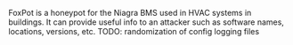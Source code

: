 FoxPot is a honeypot for the Niagra BMS used in HVAC systems in buildings. It can provide useful info to an attacker such as software names, locations, versions, etc.
TODO:
randomization of config
logging files
